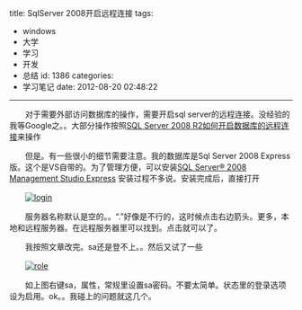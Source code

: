 title: SqlServer 2008开启远程连接
tags:
  - windows
  - 大学
  - 学习
  - 开发
  - 总结
id: 1386
categories:
  - 学习笔记
date: 2012-08-20 02:48:22
---

　　对于需要外部访问数据库的操作，需要开启sql server的远程连接。没经验的我等Google之。。大部分操作按照[SQL Server 2008 R2如何开启数据库的远程连接](http://jingyan.baidu.com/article/6c67b1d6ca06f02787bb1ed1.html/)来操作

　　但是。有一些很小的细节需要注意。我的数据库是Sql Server 2008 Express版。这个是VS自带的。为了管理方便，可以安装[SQL Server® 2008 Management Studio Express](http://www.microsoft.com/zh-cn/download/details.aspx?id=7593) 安装过程不多说。安装完成后，直接打开

　　[![]({{BASE_PATH}}/images/e03ce8654db7fcc6eb18d317acd95e7e78f974e8.jpg "login")](http://leaverimage.b0.upaiyun.com/26088_o.jpg)

　　服务器名称默认是空的。。“.”好像是不行的，这时候点击右边箭头。更多，本地和远程服务器。在远程服务器里可以找到。点击就可以了。

　　我按照文章改完。sa还是登不上。。然后又试了一些

　　[![]({{BASE_PATH}}/images/245e1caa369d6d4473c100bb48e6bcb069793727.jpg "role")](http://leaverimage.b0.upaiyun.com/26089_o.jpg)

　　如上图右键sa，属性，常规里设置sa密码。不要太简单。状态里的登录选项设为启用。ok。。我碰上的问题就这几个。